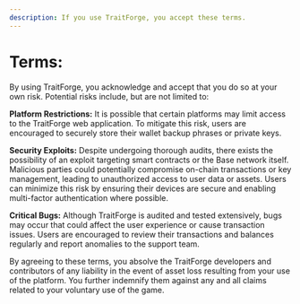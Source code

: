 ```yaml
---
description: If you use TraitForge, you accept these terms.
---
```


# Terms:
By using TraitForge, you acknowledge and accept that you do so at your own risk. Potential risks include, but are not limited to:

**Platform Restrictions:** It is possible that certain platforms may limit access to the TraitForge web application. To mitigate this risk, users are encouraged to securely store their wallet backup phrases or private keys.

**Security Exploits:** Despite undergoing thorough audits, there exists the possibility of an exploit targeting smart contracts or the Base network itself. Malicious parties could potentially compromise on-chain transactions or key management, leading to unauthorized access to user data or assets. Users can minimize this risk by ensuring their devices are secure and enabling multi-factor authentication where possible.

**Critical Bugs:** Although TraitForge is audited and tested extensively, bugs may occur that could affect the user experience or cause transaction issues. Users are encouraged to review their transactions and balances regularly and report anomalies to the support team.

By agreeing to these terms, you absolve the TraitForge developers and contributors of any liability in the event of asset loss resulting from your use of the platform. You further indemnify them against any and all claims related to your voluntary use of the game.
